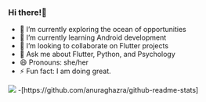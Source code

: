 ### Hi there!👋

- 🔭 I’m currently exploring the ocean of opportunities 
- 🌱 I’m currently learning Android development
- 👯 I’m looking to collaborate on Flutter projects
- 💬 Ask me about Flutter, Python, and Psychology
- 😄 Pronouns: she/her
- ⚡ Fun fact: I am doing great.

<img src="https://github.com/anuraghazra/github-readme-stats">
-[https://github.com/anuraghazra/github-readme-stats]
